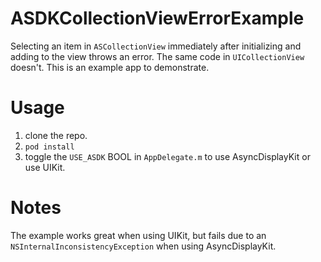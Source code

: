 # ASDKCollectionViewErrorExample

Selecting an item in `ASCollectionView` immediately after initializing and adding to the view throws an error. The same code in `UICollectionView` doesn't. This is an example app to demonstrate.

# Usage

1. clone the repo.
2. `pod install`
3. toggle the `USE_ASDK` BOOL in `AppDelegate.m` to use AsyncDisplayKit or use UIKit.

# Notes

The example works great when using UIKit, but fails due to an `NSInternalInconsistencyException` when using AsyncDisplayKit.
